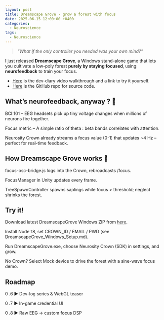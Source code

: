 ```yaml
---
layout: post
title: Dreamscape Grove - grow a forest with focus
date: 2025-06-15 12:00:00 +0400
categories:
  - Neuroscience
tags:
  - Neuroscience
---
```

> *“What if the only controller you needed was your own mind?”*

I just released **Dreamscape Grove**, a Windows stand-alone game that lets you cultivate a low-poly forest **purely by staying focused**, using **neurofeedback** to train your focus.  

- [Here](https://youtu.be/EU_obsIUCwc) is the dev-diary video walkthrough and a link to try it yourself.
- [Here](https://github.com/nikakogho/DreamscapeGrove) is the GitHub repo for source code.

## What’s neurofeedback, anyway ? 🧠
BCI 101 – EEG headsets pick up tiny voltage changes when millions of neurons fire together.

Focus metric – A simple ratio of theta : beta bands correlates with attention.

Neurosity Crown already streams a focus value (0-1) that updates ~4 Hz – perfect for real-time feedback.

## How Dreamscape Grove works 🌲
focus-osc-bridge.js logs into the Crown, rebroadcasts /focus.

FocusManager in Unity updates every frame.

TreeSpawnController spawns saplings while focus > threshold; neglect shrinks the forest.

## Try it!
Download latest DreamscapeGrove Windows ZIP from [here](https://github.com/nikakogho/DreamscapeGrove/releases).

Install Node 18, set CROWN_ID / EMAIL / PWD (see DreamscapeGrove_Windows_Setup.md).

Run DreamscapeGrove.exe, choose Neurosity Crown (SDK) in settings, and grow.

No Crown? Select Mock device to drive the forest with a sine-wave focus demo.

## Roadmap
0 .6 ▶ Dev-log series & WebGL teaser

0 .7 ▶ In-game credential UI

0 .8 ▶ Raw EEG → custom focus DSP
